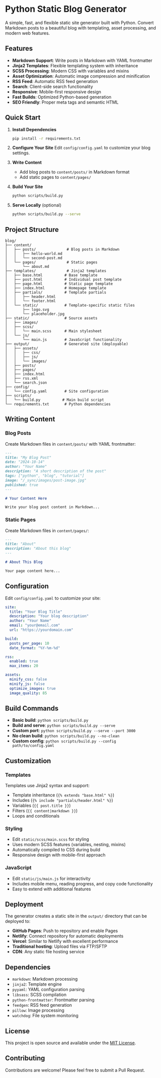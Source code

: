 # Python Static Blog Generator

A simple, fast, and flexible static site generator built with Python. Convert Markdown posts to a beautiful blog with templating, asset processing, and modern web features.

## Features

- **Markdown Support**: Write posts in Markdown with YAML frontmatter
- **Jinja2 Templates**: Flexible templating system with inheritance
- **SCSS Processing**: Modern CSS with variables and mixins
- **Asset Optimization**: Automatic image compression and minification
- **RSS Feed**: Automatic RSS feed generation
- **Search**: Client-side search functionality
- **Responsive**: Mobile-first responsive design
- **Fast Builds**: Optimized Python-based generation
- **SEO Friendly**: Proper meta tags and semantic HTML

## Quick Start

1. **Install Dependencies**
   ```bash
   pip install -r requirements.txt
   ```

2. **Configure Your Site**
   Edit `config/config.yaml` to customize your blog settings.

3. **Write Content**
   - Add blog posts to `content/posts/` in Markdown format
   - Add static pages to `content/pages/`

4. **Build Your Site**
   ```bash
   python scripts/build.py
   ```

5. **Serve Locally** (optional)
   ```bash
   python scripts/build.py --serve
   ```

## Project Structure

```
blog/
├── content/
│   ├── posts/              # Blog posts in Markdown
│   │   ├── hello-world.md
│   │   └── second-post.md
│   └── pages/              # Static pages
│       └── about.md
├── templates/              # Jinja2 templates
│   ├── base.html          # Base template
│   ├── post.html          # Individual post template
│   ├── page.html          # Static page template
│   ├── index.html         # Homepage template
│   ├── partials/          # Template partials
│   │   ├── header.html
│   │   └── footer.html
│   └── static/            # Template-specific static files
│       ├── logo.svg
│       └── placeholder.jpg
├── static/                # Source assets
│   ├── images/
│   ├── scss/
│   │   └── main.scss      # Main stylesheet
│   └── js/
│       └── main.js        # JavaScript functionality
├── output/                # Generated site (deployable)
│   ├── assets/
│   │   ├── css/
│   │   ├── js/
│   │   └── images/
│   ├── posts/
│   ├── pages/
│   ├── index.html
│   ├── rss.xml
│   └── search.json
├── config/
│   └── config.yaml        # Site configuration
├── scripts/
│   └── build.py          # Main build script
└── requirements.txt       # Python dependencies
```

## Writing Content

### Blog Posts

Create Markdown files in `content/posts/` with YAML frontmatter:

```markdown
---
title: "My Blog Post"
date: "2024-10-14"
author: "Your Name"
description: "A short description of the post"
tags: ["python", "blog", "tutorial"]
image: "/_sync/images/post-image.jpg"
published: true
---

# Your Content Here

Write your blog post content in Markdown...
```

### Static Pages

Create Markdown files in `content/pages/`:

```markdown
---
title: "About"
description: "About this blog"
---

# About This Blog

Your page content here...
```

## Configuration

Edit `config/config.yaml` to customize your site:

```yaml
site:
  title: "Your Blog Title"
  description: "Your blog description"
  author: "Your Name"
  email: "your@email.com"
  url: "https://yourdomain.com"

build:
  posts_per_page: 10
  date_format: "%Y-%m-%d"

rss:
  enabled: true
  max_items: 20

assets:
  minify_css: false
  minify_js: false
  optimize_images: true
  image_quality: 85
```

## Build Commands

- **Basic build**: `python scripts/build.py`
- **Build and serve**: `python scripts/build.py --serve`
- **Custom port**: `python scripts/build.py --serve --port 3000`
- **No clean build**: `python scripts/build.py --no-clean`
- **Custom config**: `python scripts/build.py --config path/to/config.yaml`

## Customization

### Templates

Templates use Jinja2 syntax and support:
- Template inheritance (`{% extends "base.html" %}`)
- Includes (`{% include "partials/header.html" %}`)
- Variables (`{{ post.title }}`)
- Filters (`{{ content|markdown }}`)
- Loops and conditionals

### Styling

- Edit `static/scss/main.scss` for styling
- Uses modern SCSS features (variables, nesting, mixins)
- Automatically compiled to CSS during build
- Responsive design with mobile-first approach

### JavaScript

- Edit `static/js/main.js` for interactivity
- Includes mobile menu, reading progress, and copy code functionality
- Easy to extend with additional features

## Deployment

The generator creates a static site in the `output/` directory that can be deployed to:

- **GitHub Pages**: Push to repository and enable Pages
- **Netlify**: Connect repository for automatic deployments
- **Vercel**: Similar to Netlify with excellent performance
- **Traditional hosting**: Upload files via FTP/SFTP
- **CDN**: Any static file hosting service

## Dependencies

- `markdown`: Markdown processing
- `jinja2`: Template engine
- `pyyaml`: YAML configuration parsing
- `libsass`: SCSS compilation
- `python-frontmatter`: Frontmatter parsing
- `feedgen`: RSS feed generation
- `pillow`: Image processing
- `watchdog`: File system monitoring

## License

This project is open source and available under the [MIT License](LICENSE.md).

## Contributing

Contributions are welcome! Please feel free to submit a Pull Request.